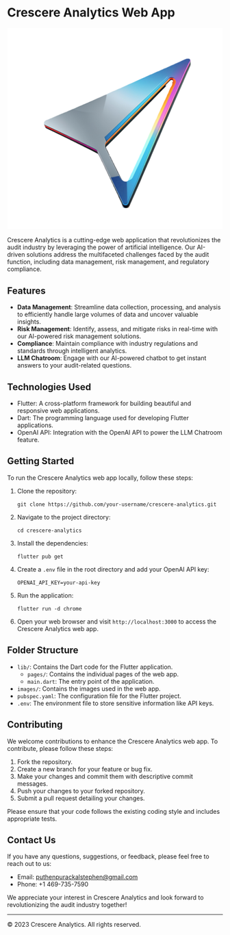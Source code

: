 # Crescere Analytics Web App

![Crescere Analytics Logo](images/logo.png)

Crescere Analytics is a cutting-edge web application that revolutionizes the audit industry by leveraging the power of artificial intelligence. Our AI-driven solutions address the multifaceted challenges faced by the audit function, including data management, risk management, and regulatory compliance.

## Features

- **Data Management**: Streamline data collection, processing, and analysis to efficiently handle large volumes of data and uncover valuable insights.
- **Risk Management**: Identify, assess, and mitigate risks in real-time with our AI-powered risk management solutions.
- **Compliance**: Maintain compliance with industry regulations and standards through intelligent analytics.
- **LLM Chatroom**: Engage with our AI-powered chatbot to get instant answers to your audit-related questions.

## Technologies Used

- Flutter: A cross-platform framework for building beautiful and responsive web applications.
- Dart: The programming language used for developing Flutter applications.
- OpenAI API: Integration with the OpenAI API to power the LLM Chatroom feature.

## Getting Started

To run the Crescere Analytics web app locally, follow these steps:

1. Clone the repository:
   ```
   git clone https://github.com/your-username/crescere-analytics.git
   ```

2. Navigate to the project directory:
   ```
   cd crescere-analytics
   ```

3. Install the dependencies:
   ```
   flutter pub get
   ```

4. Create a `.env` file in the root directory and add your OpenAI API key:
   ```
   OPENAI_API_KEY=your-api-key
   ```

5. Run the application:
   ```
   flutter run -d chrome
   ```

6. Open your web browser and visit `http://localhost:3000` to access the Crescere Analytics web app.

## Folder Structure

- `lib/`: Contains the Dart code for the Flutter application.
  - `pages/`: Contains the individual pages of the web app.
  - `main.dart`: The entry point of the application.
- `images/`: Contains the images used in the web app.
- `pubspec.yaml`: The configuration file for the Flutter project.
- `.env`: The environment file to store sensitive information like API keys.

## Contributing

We welcome contributions to enhance the Crescere Analytics web app. To contribute, please follow these steps:

1. Fork the repository.
2. Create a new branch for your feature or bug fix.
3. Make your changes and commit them with descriptive commit messages.
4. Push your changes to your forked repository.
5. Submit a pull request detailing your changes.

Please ensure that your code follows the existing coding style and includes appropriate tests.

## Contact Us

If you have any questions, suggestions, or feedback, please feel free to reach out to us:

- Email: puthenpurackalstephen@gmail.com
- Phone: +1 469-735-7590

We appreciate your interest in Crescere Analytics and look forward to revolutionizing the audit industry together!

---

© 2023 Crescere Analytics. All rights reserved.
